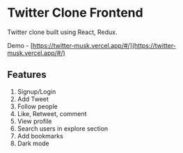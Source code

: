 # Twitter Clone Frontend

Twitter clone built using React, Redux.

Demo - [https://twitter-musk.vercel.app/#/](https://twitter-musk.vercel.app/#/)
## Features

1. Signup/Login
2. Add Tweet
3. Follow people
4. Like, Retweet, comment
5. View profile
6. Search users in explore section
7. Add bookmarks
8. Dark mode


